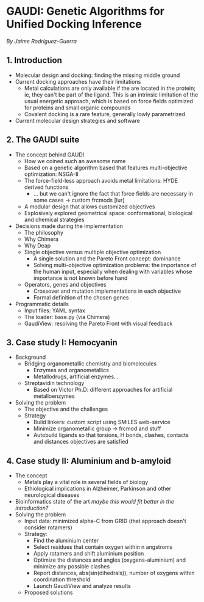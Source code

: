 GAUDI: Genetic Algorithms for Unified Docking Inference
=======================================================

*By Jaime Rodríguez-Guerra*

## 1. Introduction
- Molecular design and docking: finding the missing middle ground
- Current docking approaches have their limitations
    - Metal calculations are only available if the are located in the protein; ie, they can't be part of the ligand. This is an intrinsic limitation of the usual energetic approach, which is based on force fields optimized for proteins and small organic compounds
    - Covalent docking is a rare feature, generally lowly parametrized
- Current molecular design strategies and software


## 2. The GAUDI suite
- The concept behind GAUDI
    - How we coined such an awesome name
    - Based on a genetic algorithm based that features multi-objective optimization: NSGA-II
    - The force-field-less approach avoids metal limitations: HYDE derived functions
        - ... but we can't ignore the fact that force fields are necessary in some cases -> custom frcmods [lur]
    - A modular design that allows customized objectives
    - Explosively explored geometrical space: conformational, biological and chemical strategies
- Decisions made during the implementation
    - The philosophy
    - Why Chimera
    - Why Deap
    - Single objective versus multiple objective optimization
        - A single solution and the Pareto Front concept: dominance 
        - Solving multi-objective optimization problems: the importance of the human input, especially when dealing with variables whose importance is not known before hand 
    - Operators, genes and objectives
        - Crossover and mutation implementations in each objective
        - Formal definition of the chosen genes
- Programmatic details
    - Input files: YAML syntax
    - The loader: base.py (via Chimera)
    - GaudiView: resolving the Pareto Front with visual feedback

## 3. Case study I: Hemocyanin
- Background
    - Bridging organometallic chemistry and biomolecules
        - Enzymes and organometallics
        - Metallodrugs, artificial enzymes...
    - Streptavidin technology
        - Based on Victor Ph.D: different approaches for artificial metalloenzymes
- Solving the problem
    - The objective and the challenges
    - Strategy
        - Build linkers: custom script using SMILES web-service
        - Minimize organometallic group -> frcmod and stuff
        - Autobuild ligands so that torsions, H bonds, clashes, contacts and distances objectives are satisfied


## 4. Case study II: Aluminium and b-amyloid
- The concept
    - Metals play a vital role in several fields of biology
    - Ethiological implications in Alzheimer, Parkinson and other neurological diseases
- Bioinformatics state of the art *maybe this would fit better in the introduction?*
- Solving the problem
    - Input data: minimized alpha-C from GRID (that approach doesn't consider rotamers)
    - Strategy:
        - Find the aluminium center
        - Select residues that contain oxygen within n angstroms 
        - Apply rotamers and shift aluminium position
        - Optimize the distances and angles (oxygens-aluminium) and minimize any possible clashes
        - Report distances, abs(sin(dihedrals)), number of oxygens within coordination threshold
        - Launch GaudiView and analyze results
    - Proposed solutions
